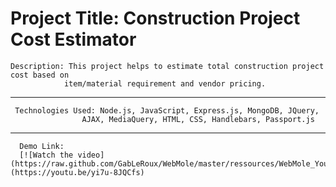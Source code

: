 # Project Title: Construction Project Cost Estimator

    Description: This project helps to estimate total construction project cost based on 
                item/material requirement and vendor pricing.
    
    
 ----

     Technologies Used: Node.js, JavaScript, Express.js, MongoDB, JQuery, 
                    AJAX, MediaQuery, HTML, CSS, Handlebars, Passport.js

----

      Demo Link: 
      [![Watch the video](https://raw.github.com/GabLeRoux/WebMole/master/ressources/WebMole_Youtube_Video.png)](https://youtu.be/yi7u-8JQCfs)
